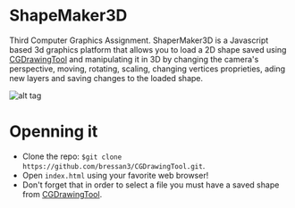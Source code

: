 # ShapeMaker3D

Third Computer Graphics Assignment.
ShaperMaker3D is a Javascript based 3d graphics platform that allows you to load a 2D shape saved
using [CGDrawingTool](https://github.com/bressan3/CGDrawingTool) and manipulating it in 3D by changing the camera's perspective, moving, rotating, scaling, changing vertices proprieties, ading new layers and saving changes to the loaded shape.

![alt tag](https://raw.github.com/bressan3/Shape3D/master/Screen/Screen.png)

# Openning it

- Clone the repo: `$git clone https://github.com/bressan3/CGDrawingTool.git`.
- Open `index.html` using your favorite web browser!
- Don't forget that in order to select a file you must have a saved shape from [CGDrawingTool](https://github.com/bressan3/CGDrawingTool).
